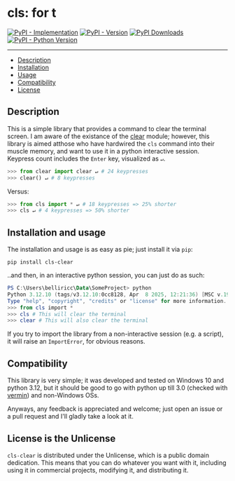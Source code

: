 # cls: for t

[![PyPI - Implementation](https://img.shields.io/pypi/implementation/cls-clear)](https://pypi.org/project/cls-clear/)
[![PyPI - Version](https://img.shields.io/pypi/v/cls-clear)](https://pypi.org/project/cls-clear/)
[![PyPI Downloads](https://static.pepy.tech/badge/cls-clear)](https://www.pepy.tech/projects/cls-clear)
[![PyPI - Python Version](https://img.shields.io/pypi/pyversions/cls-clear)](https://pypi.org/project/cls-clear/)

-----

- [Description](#description)
- [Installation](#installation)
- [Usage](#usage)
- [Compatibility](#compatibility)
- [License](#license)

## Description
This is a simple library that provides a command to clear the terminal screen. I am aware of the existance of the [clear](https://pypi.org/project/clear/) module; however, this library is aimed atthose who have hardwired the `cls` command into their muscle memory, and want to use it in a python interactive session. Keypress count includes the `Enter` key, visualized as `↵`.

```python
>>> from clear import clear ↵ # 24 keypresses
>>> clear() ↵ # 8 keypresses
```
Versus:
```python
>>> from cls import * ↵ # 18 keypresses => 25% shorter
>>> cls ↵ # 4 keypresses => 50% shorter
```

## Installation and usage
The installation and usage is as easy as pie; just install it via `pip`:

```console
pip install cls-clear
```

..and then, in an interactive python session, you can just do as such:

```powershell
PS C:\Users\belliricc\Data\SomeProject> python
Python 3.12.10 (tags/v3.12.10:0cc8128, Apr  8 2025, 12:21:36) [MSC v.1943 64 bit (AMD64)] on win32
Type "help", "copyright", "credits" or "license" for more information.
>>> from cls import *
>>> cls # This will clear the terminal
>>> clear # This will also clear the terminal
```

If you try to import the library from a non-interactive session (e.g. a script), it will raise an `ImportError`, for obvious reasons.

## Compatibility

This library is very simple; it was developed and tested on Windows 10 and python 3.12, but it should be good to go with python up till 3.0 (checked with [vermin](https://github.com/netromdk/vermin)) and non-Windows OSs.

Anyways, any feedback is appreciated and welcome; just open an issue or a pull request and I'll gladly take a look at it.

## License is the Unlicense

`cls-clear` is distributed under the Unlicense, which is a public domain dedication. This means that you can do whatever you want with it, including using it in commercial projects, modifying it, and distributing it.
